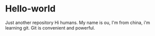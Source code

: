 # Hello-world
Just another repository
Hi humans.
My name is ou, I'm from china, i'm learning git.
Git is convenient and powerful.
